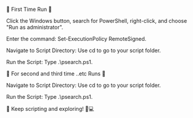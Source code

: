 🌟 First Time Run 🚀

Click the Windows button, search for PowerShell, right-click, and choose "Run as administrator".

Enter the command: Set-ExecutionPolicy RemoteSigned.

Navigate to Script Directory: Use cd to go to your script folder.

Run the Script: Type .\psearch.ps1.



🔄 For second and third time ..etc Runs 🔁

Navigate to Script Directory: Use cd to go to your script folder.

Run the Script: Type .\psearch.ps1.

🚀 Keep scripting and exploring! 🌈💻
